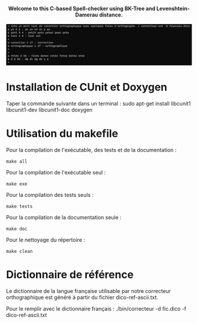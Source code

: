 <p align="center">
  <strong>Welcome to this C-based Spell-checker using BK-Tree and Levenshtein-Damerau distance.</strong>
  <br><br>
  <img width="704" alt="screenshot" src="png/screenshot.png">
</p>


# Installation de CUnit et Doxygen
Taper la commande suivante dans un terminal :
	sudo apt-get install libcunit1 libcunit1-dev libcunit1-doc doxygen

# Utilisation du makefile
Pour la compilation de l'exécutable, des tests et de la documentation :

	make all

Pour la compilation de l'exécutable seul :

	make exe

Pour la compilation des tests seuls :

	make tests

Pour la compilation de la documentation seule :

	make doc

Pour le nettoyage du répertoire :

	make clean

# Dictionnaire de référence
Le dictionnaire de la langue française utilisable par notre correcteur orthographique est généré à partir du fichier dico-ref-ascii.txt.

Pour le remplir avec le dictionnaire français : ./bin/correcteur -d fic.dico -f dico-ref-ascii.txt
